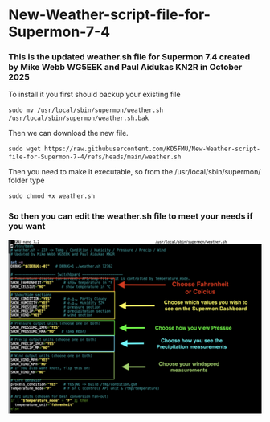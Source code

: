 # New-Weather-script-file-for-Supermon-7-4
### This is the updated weather.sh file for Supermon 7.4 created by Mike Webb WG5EEK and Paul Aidukas KN2R in October 2025 ###

To install it you first should backup your existing file
```
sudo mv /usr/local/sbin/supermon/weather.sh /usr/local/sbin/supermon/weather.sh.bak
```
Then we can download the new file.
```
sudo wget https://raw.githubusercontent.com/KD5FMU/New-Weather-script-file-for-Supermon-7-4/refs/heads/main/weather.sh
```
Then you need to make it executable, so from the /usr/local/sbin/supermon/ folder type
```
sudo chmod +x weather.sh
```

### So then you can edit the weather.sh file to meet your needs if you want ###

![wxlogo](https://github.com/KD5FMU/New-Weather-script-file-for-Supermon-7-4/blob/main/newwxscript.png)

